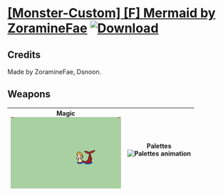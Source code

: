 # [\[Monster-Custom\] \[F\] Mermaid by ZoramineFae](./) [![Download](https://img.shields.io/badge/Download-%5BMonster--Custom%5D%20%5BF%5D%20Mermaid%20by%20ZoramineFae-red)](https://minhaskamal.github.io/DownGit/#/home?url=https://github.com/Klokinator/FE-Repo/tree/main/Battle%20Animations/Monsters%20-%20Dragons%20and%20Special/%5BMonster-Custom%5D%20%5BF%5D%20Mermaid%20by%20ZoramineFae)
## Credits

Made by ZoramineFae, Dsnoon.

## Weapons

| <b>Magic</b><br/><img alt="Magic animation" src="./6.%20Magic/Magic.gif"/> | <b>Palettes</b><br/><img alt="Palettes animation" src="./Palettes/Palettes.gif"/> |
| :---: | :---: |
